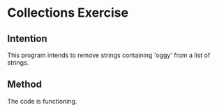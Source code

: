 
# Collections Exercise

## Intention

This program intends to remove strings containing 'oggy' from a list of strings.

## Method

The code is functioning.
